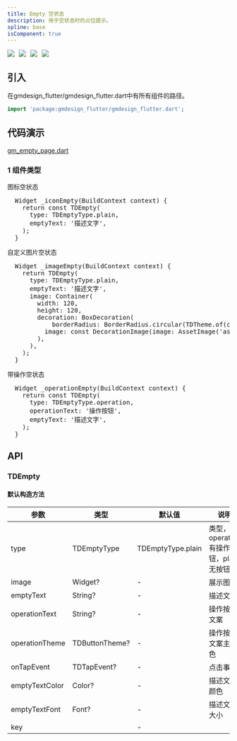 ```yaml
---
title: Empty 空状态
description: 用于空状态时的占位提示。
spline: base
isComponent: true
---
```


<span class="coverages-badge" style="margin-right: 10px"><img src="https://img.shields.io/badge/coverages%3A%20lines-100%25-blue" /></span><span class="coverages-badge" style="margin-right: 10px"><img src="https://img.shields.io/badge/coverages%3A%20functions-100%25-blue" /></span><span class="coverages-badge" style="margin-right: 10px"><img src="https://img.shields.io/badge/coverages%3A%20statements-100%25-blue" /></span><span class="coverages-badge" style="margin-right: 10px"><img src="https://img.shields.io/badge/coverages%3A%20branches-83%25-blue" /></span>
## 引入

在gmdesign_flutter/gmdesign_flutter.dart中有所有组件的路径。

```dart
import 'package:gmdesign_flutter/gmdesign_flutter.dart';
```

## 代码演示

[gm_empty_page.dart](https://github.com/Tencent/tdesign-flutter/blob/main/gmdesign-component/example/lib/page/gm_empty_page.dart)

### 1 组件类型

图标空状态
            
<td-code-block panel="Dart">

  <pre slot="Dart" lang="javascript">
  Widget _iconEmpty(BuildContext context) {
    return const TDEmpty(
      type: TDEmptyType.plain,
      emptyText: '描述文字',
    );
  }</pre>

</td-code-block>
                                  

自定义图片空状态
            
<td-code-block panel="Dart">

  <pre slot="Dart" lang="javascript">
  Widget _imageEmpty(BuildContext context) {
    return TDEmpty(
      type: TDEmptyType.plain,
      emptyText: '描述文字',
      image: Container(
        width: 120,
        height: 120,
        decoration: BoxDecoration(
            borderRadius: BorderRadius.circular(TDTheme.of(context).radiusDefault),
          image: const DecorationImage(image: AssetImage('assets/img/empty.png'))
        ),
      ),
    );
  }</pre>

</td-code-block>
                                  

带操作空状态
            
<td-code-block panel="Dart">

  <pre slot="Dart" lang="javascript">
  Widget _operationEmpty(BuildContext context) {
    return const TDEmpty(
      type: TDEmptyType.operation,
      operationText: '操作按钮',
      emptyText: '描述文字',
    );
  }</pre>

</td-code-block>
                                  


## API
### TDEmpty
#### 默认构造方法

| 参数 | 类型 | 默认值 | 说明 |
| --- | --- | --- | --- |
| type | TDEmptyType | TDEmptyType.plain | 类型，为operation有操作按钮，plain无按钮 |
| image | Widget? | - | 展示图片 |
| emptyText | String? | - | 描述文字 |
| operationText | String? | - | 操作按钮文案 |
| operationTheme | TDButtonTheme? | - | 操作按钮文案主题色 |
| onTapEvent | TDTapEvent? | - | 点击事件 |
| emptyTextColor | Color? | - | 描述文字颜色 |
| emptyTextFont | Font? | - | 描述文字大小 |
| key |  | - |  |


  